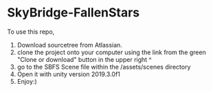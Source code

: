 # SkyBridge-FallenStars
To use this repo, 
1) Download sourcetree from Atlassian.
2) clone the project onto your computer using the link from the green "Clone or download" button in the upper right   ^
3) go to the SBFS Scene file within the /assets/scenes directory
4) Open it with unity version 2019.3.0f1
5) Enjoy:)
